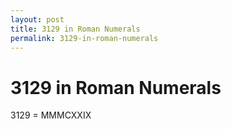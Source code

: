 ```yaml
---
layout: post
title: 3129 in Roman Numerals
permalink: 3129-in-roman-numerals
---
```


# 3129 in Roman Numerals

3129 = MMMCXXIX
